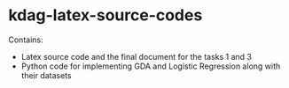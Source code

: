 # kdag-latex-source-codes
Contains:
* Latex source code and the final document for the tasks 1 and 3
* Python code for implementing GDA and Logistic Regression along with their datasets

